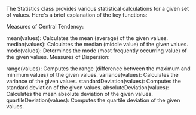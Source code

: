 The Statistics class provides various statistical calculations for a given set of values. Here's a brief explanation of the key functions:

Measures of Central Tendency:

mean(values): Calculates the mean (average) of the given values.
median(values): Calculates the median (middle value) of the given values.
mode(values): Determines the mode (most frequently occurring value) of the given values.
Measures of Dispersion:

range(values): Computes the range (difference between the maximum and minimum values) of the given values.
variance(values): Calculates the variance of the given values.
standardDeviation(values): Computes the standard deviation of the given values.
absoluteDeviation(values): Calculates the mean absolute deviation of the given values.
quartileDeviation(values): Computes the quartile deviation of the given values.
